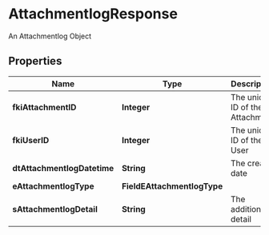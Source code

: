 

# AttachmentlogResponse

An Attachmentlog Object

## Properties

| Name | Type | Description | Notes |
|------------ | ------------- | ------------- | -------------|
|**fkiAttachmentID** | **Integer** | The unique ID of the Attachment. |  |
|**fkiUserID** | **Integer** | The unique ID of the User |  |
|**dtAttachmentlogDatetime** | **String** | The created date |  |
|**eAttachmentlogType** | **FieldEAttachmentlogType** |  |  |
|**sAttachmentlogDetail** | **String** | The additionnal detail |  [optional] |



